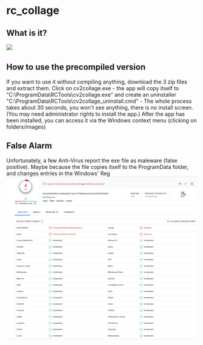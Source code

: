# rc_collage

## What is it? 

[![](https://i.ytimg.com/vi/c9OouCauJ1Y/oar2.jpg?sqp=-oaymwEaCJUDENAFSFXyq4qpAwwIARUAAIhCcAHAAQY=&rs=AOn4CLBa8cG36u-xxiLEfehP5JcSw_a89g)](https://www.youtube.com/shorts/c9OouCauJ1Y)

## How to use the precompiled version

If you want to use it without compiling anything, download the 3 zip files and extract them. 
Click on cv2collage.exe - the app will copy itself to "C:\ProgramData\RCTools\cv2collage.exe" and create an uninstaller
"C:\ProgramData\RCTools\cv2collage_uninstall.cmd" - The whole process takes about 30 seconds, you won't see anything, there 
is no install screen. (You may need administrator rights to install the app.) After the app has been installed, you can access it 
via the Windows context menu (clicking on folders/images)

## False Alarm

Unfortunately, a few Anti-Virus report the exe file as maleware (false positive).
Maybe because the file copies itself to the ProgramData folder, and changes entries in the Windows' Reg
![](https://github.com/hansalemaos/rc_collage/blob/main/falsepositives.png?raw=true)

